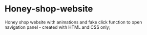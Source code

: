 # Honey-shop-website
Honey shop website 
with animations and fake click function to open navigation panel - created with HTML and CSS only;
